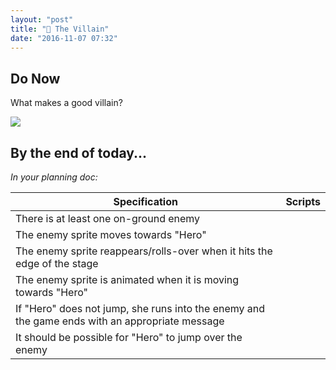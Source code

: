 ```yaml
---
layout: "post"
title: "🐲 The Villain"
date: "2016-11-07 07:32"
---
```


## Do Now
What makes a good villain?

![](https://upload.wikimedia.org/wikipedia/commons/thumb/8/88/Villianc_transparent_background.svg/2000px-Villianc_transparent_background.svg.png)

## By the end of today...
_In your planning doc:_

| Specification | Scripts |
|---|---|
| There is at least one on-ground enemy | |
| The enemy sprite moves towards "Hero" | |
| The enemy sprite reappears/rolls-over when it hits the edge of the stage | |
| The enemy sprite is animated when it is moving towards "Hero" | |
| If "Hero" does not jump, she runs into the enemy and the game ends with an appropriate message  | |
| It should be possible for "Hero" to jump over the enemy| |
